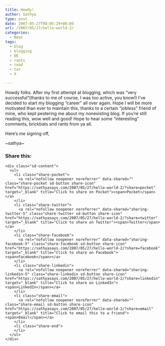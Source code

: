 ```yaml
---
title: Howdy!
author: Sathya
type: post
date: 2007-05-27T08:05:29+00:00
url: /2007/05/27/hello-world-2/
categories:
  - News
tags:
  - blog
  - blogging
  - DE
  - rants
  - read
  - tar
  - X

---
```

Howdy folks. After my first attempt at blogging, which was &#8220;very successful&#8221;(thanks to me of course, I was too active, you know!) I&#8217;ve decided to start my blogging &#8220;career&#8221; all over again. Hope I will be more motivated than ever to maintain this, thanks to a certain &#8220;jobless&#8221; friend of mine, who kept pestering me about my nonexisting blog. If you&#8217;re still reading this, wow well and good! Hope to hear some &#8220;interesting&#8221; comments, brickbats and rants from ya all.
  
Here&#8217;s me signing off,
  
~sathya~

<div class="sharedaddy sd-sharing-enabled">
  <div class="robots-nocontent sd-block sd-social sd-social-icon-text sd-sharing">
    <h3 class="sd-title">
      Share this:
    </h3>
    
    <div class="sd-content">
      <ul>
        <li class="share-pocket">
          <a rel="nofollow noopener noreferrer" data-shared="" class="share-pocket sd-button share-icon" href="https://sathyasays.com/2007/05/27/hello-world-2/?share=pocket" target="_blank" title="Click to share on Pocket"><span>Pocket</span></a>
        </li>
        <li class="share-twitter">
          <a rel="nofollow noopener noreferrer" data-shared="sharing-twitter-5" class="share-twitter sd-button share-icon" href="https://sathyasays.com/2007/05/27/hello-world-2/?share=twitter" target="_blank" title="Click to share on Twitter"><span>Twitter</span></a>
        </li>
        <li class="share-facebook">
          <a rel="nofollow noopener noreferrer" data-shared="sharing-facebook-5" class="share-facebook sd-button share-icon" href="https://sathyasays.com/2007/05/27/hello-world-2/?share=facebook" target="_blank" title="Click to share on Facebook"><span>Facebook</span></a>
        </li>
        <li class="share-linkedin">
          <a rel="nofollow noopener noreferrer" data-shared="sharing-linkedin-5" class="share-linkedin sd-button share-icon" href="https://sathyasays.com/2007/05/27/hello-world-2/?share=linkedin" target="_blank" title="Click to share on LinkedIn"><span>LinkedIn</span></a>
        </li>
        <li class="share-email">
          <a rel="nofollow noopener noreferrer" data-shared="" class="share-email sd-button share-icon" href="https://sathyasays.com/2007/05/27/hello-world-2/?share=email" target="_blank" title="Click to email this to a friend"><span>Email</span></a>
        </li>
        <li class="share-end">
        </li>
      </ul>
    </div>
  </div>
</div>